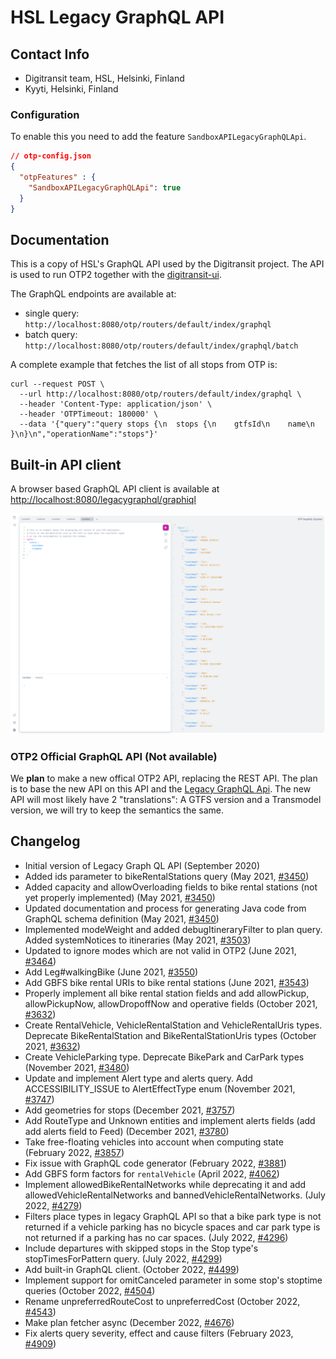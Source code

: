 # HSL Legacy GraphQL API

## Contact Info

- Digitransit team, HSL, Helsinki, Finland
- Kyyti, Helsinki, Finland

### Configuration

To enable this you need to add the feature `SandboxAPILegacyGraphQLApi`.

```json
// otp-config.json
{
  "otpFeatures" : {
    "SandboxAPILegacyGraphQLApi": true
  }
}
```

## Documentation

This is a copy of HSL's GraphQL API used by the Digitransit project. The API is used to run OTP2
together with the [digitransit-ui](https://github.com/HSLdevcom/digitransit-ui).

The GraphQL endpoints are available at:

- single query: `http://localhost:8080/otp/routers/default/index/graphql`
- batch query: `http://localhost:8080/otp/routers/default/index/graphql/batch`

A complete example that fetches the list of all stops from OTP is:

```
curl --request POST \
  --url http://localhost:8080/otp/routers/default/index/graphql \
  --header 'Content-Type: application/json' \
  --header 'OTPTimeout: 180000' \
  --data '{"query":"query stops {\n  stops {\n    gtfsId\n    name\n  }\n}\n","operationName":"stops"}'
```

## Built-in API client

A browser based GraphQL API client is available at [http://localhost:8080/legacygraphql/graphiql](http://localhost:8080/legacygraphql/graphiql)

![GraphiQL](../images/graphiql.png)

### OTP2 Official GraphQL API (Not available)

We **plan** to make a new offical OTP2 API, replacing the REST API. The plan is to base the new API
on this API and the [Legacy GraphQL Api](LegacyGraphQLApi.md). The new API will most likely have 2
"translations": A GTFS version and a Transmodel version, we will try to keep the semantics the same.

## Changelog

- Initial version of Legacy Graph QL API (September 2020)
- Added ids parameter to bikeRentalStations query (May 2021, [#3450](https://github.com/opentripplanner/OpenTripPlanner/pull/3450))
- Added capacity and allowOverloading fields to bike rental stations (not yet properly implemented) (May 2021, [#3450](https://github.com/opentripplanner/OpenTripPlanner/pull/3450))
- Updated documentation and process for generating Java code from GraphQL schema definition (May 2021, [#3450](https://github.com/opentripplanner/OpenTripPlanner/pull/3450))
- Implemented modeWeight and added debugItineraryFilter to plan query. Added systemNotices to itineraries (May 2021, [#3503](https://github.com/opentripplanner/OpenTripPlanner/pull/3503))
- Updated to ignore modes which are not valid in OTP2 (June 2021, [#3464](https://github.com/opentripplanner/OpenTripPlanner/pull/3464))
- Add Leg#walkingBike (June 2021, [#3550](https://github.com/opentripplanner/OpenTripPlanner/pull/3550))
- Add GBFS bike rental URIs to bike rental stations (June 2021, [#3543](https://github.com/opentripplanner/OpenTripPlanner/pull/3543))
- Properly implement all bike rental station fields and add allowPickup, allowPickupNow, allowDropoffNow and operative fields (October 2021, [#3632](https://github.com/opentripplanner/OpenTripPlanner/pull/3632))
- Create RentalVehicle, VehicleRentalStation and VehicleRentalUris types. Deprecate BikeRentalStation and BikeRentalStationUris types (October 2021, [#3632](https://github.com/opentripplanner/OpenTripPlanner/pull/3632))
- Create VehicleParking type. Deprecate BikePark and CarPark types (November 2021, [#3480](https://github.com/opentripplanner/OpenTripPlanner/pull/3480))
- Update and implement Alert type and alerts query. Add ACCESSIBILITY_ISSUE to AlertEffectType enum (November 2021, [#3747](https://github.com/opentripplanner/OpenTripPlanner/pull/3747))
- Add geometries for stops (December 2021, [#3757](https://github.com/opentripplanner/OpenTripPlanner/pull/3757))
- Add RouteType and Unknown entities and implement alerts fields (add add alerts field to Feed) (December 2021, [#3780](https://github.com/opentripplanner/OpenTripPlanner/pull/3780))
- Take free-floating vehicles into account when computing state (February 2022, [#3857](https://github.com/opentripplanner/OpenTripPlanner/pull/3857))
- Fix issue with GraphQL code generator (February 2022, [#3881](https://github.com/opentripplanner/OpenTripPlanner/pull/3881))
- Add GBFS form factors for `rentalVehicle` (April 2022, [#4062](https://github.com/opentripplanner/OpenTripPlanner/pull/4062))
- Implement allowedBikeRentalNetworks while deprecating it and add allowedVehicleRentalNetworks and bannedVehicleRentalNetworks. (July 2022, [#4279](https://github.com/opentripplanner/OpenTripPlanner/pull/4279))
- Filters place types in legacy GraphQL API so that a bike park type is not returned if a vehicle parking has no bicycle spaces and car park type is not returned if a parking has no car spaces. (July 2022, [#4296](https://github.com/opentripplanner/OpenTripPlanner/pull/4296))
- Include departures with skipped stops in the Stop type's stopTimesForPattern query. (July 2022, [#4299](https://github.com/opentripplanner/OpenTripPlanner/pull/4299))
- Add built-in GraphQL client. (October 2022, [#4499](https://github.com/opentripplanner/OpenTripPlanner/pull/4499))
- Implement support for omitCanceled parameter in some stop's stoptime queries (October 2022, [#4504]([#4504](https://github.com/opentripplanner/OpenTripPlanner/pull/4504)))
- Rename unpreferredRouteCost to unpreferredCost (October 2022, [#4543](https://github.com/opentripplanner/OpenTripPlanner/pull/4543))
- Make plan fetcher async (December 2022, [#4676](https://github.com/opentripplanner/OpenTripPlanner/pull/4676))
- Fix alerts query severity, effect and cause filters (February 2023, [#4909](https://github.com/opentripplanner/OpenTripPlanner/pull/4909))
